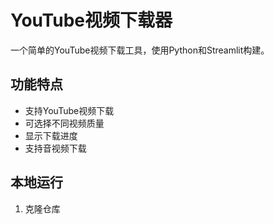 # YouTube视频下载器

一个简单的YouTube视频下载工具，使用Python和Streamlit构建。

## 功能特点

- 支持YouTube视频下载
- 可选择不同视频质量
- 显示下载进度
- 支持音视频下载

## 本地运行

1. 克隆仓库 